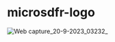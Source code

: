 # microsdfr-logo

![Web capture_20-9-2023_03232_](https://github.com/AbuAlSaeidRajon/microsdfr-logo/assets/129788597/f1f4b33b-90fd-49ee-8024-8334870cf636)
